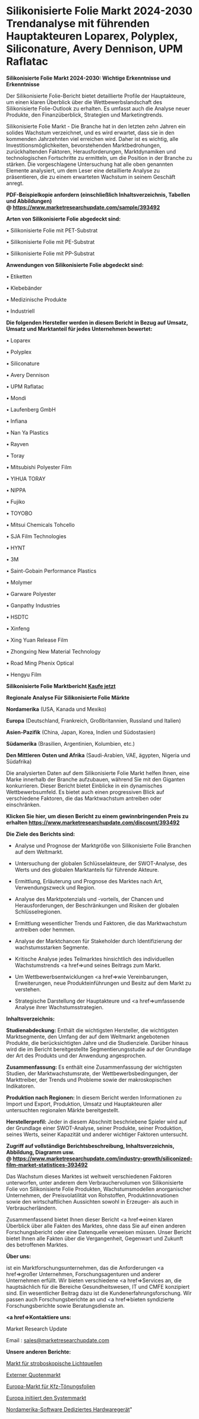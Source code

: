 # Silikonisierte Folie Markt 2024-2030 Trendanalyse mit führenden Hauptakteuren Loparex, Polyplex, Siliconature, Avery Dennison, UPM Raflatac

<strong>Silikonisierte Folie Markt 2024-2030: Wichtige Erkenntnisse und Erkenntnisse</strong>

Der Silikonisierte Folie-Bericht bietet detaillierte Profile der Hauptakteure, um einen klaren Überblick über die Wettbewerbslandschaft des Silikonisierte Folie-Outlook zu erhalten. Es umfasst auch die Analyse neuer Produkte, den Finanzüberblick, Strategien und Marketingtrends.

Silikonisierte Folie Markt - Die Branche hat in den letzten zehn Jahren ein solides Wachstum verzeichnet, und es wird erwartet, dass sie in den kommenden Jahrzehnten viel erreichen wird. Daher ist es wichtig, alle Investitionsmöglichkeiten, bevorstehenden Marktbedrohungen, zurückhaltenden Faktoren, Herausforderungen, Marktdynamiken und technologischen Fortschritte zu ermitteln, um die Position in der Branche zu stärken. Die vorgeschlagene Untersuchung hat alle oben genannten Elemente analysiert, um dem Leser eine detaillierte Analyse zu präsentieren, die zu einem erwarteten Wachstum in seinem Geschäft anregt.

<strong><b>PDF-Beispielkopie anfordern (einschließlich Inhaltsverzeichnis, Tabellen und Abbildungen) @ </b></strong><strong><a href=https://www.marketresearchupdate.com/sample/393492><strong>https://www.marketresearchupdate.com/sample/393492</u></a></strong></strong>

<strong>Arten von Silikonisierte Folie abgedeckt sind:</strong>

• Silikonisierte Folie mit PET-Substrat

• Silikonisierte Folie mit PE-Substrat

• Silikonisierte Folie mit PP-Substrat

<strong>Anwendungen von Silikonisierte Folie abgedeckt sind:</strong>

• Etiketten

• Klebebänder

• Medizinische Produkte

• Industriell

<strong>Die folgenden Hersteller werden in diesem Bericht in Bezug auf Umsatz, Umsatz und Marktanteil für jedes Unternehmen bewertet:</strong>

• Loparex

• Polyplex

• Siliconature

• Avery Dennison

• UPM Raflatac

• Mondi

• Laufenberg GmbH

• Infiana

• Nan Ya Plastics

• Rayven

• Toray

• Mitsubishi Polyester Film

• YIHUA TORAY

• NIPPA

• Fujiko

• TOYOBO

• Mitsui Chemicals Tohcello

• SJA Film Technologies

• HYNT

• 3M

• Saint-Gobain Performance Plastics

• Molymer

• Garware Polyester

• Ganpathy Industries

• HSDTC

• Xinfeng

• Xing Yuan Release Film

• Zhongxing New Material Technology

• Road Ming Phenix Optical

• Hengyu Film

<strong>Silikonisierte Folie Marktbericht <a href=https://www.marketresearchupdate.com/buynow/393492>Kaufe jetzt</a></strong>

<strong>Regionale Analyse Für Silikonisierte Folie Märkte</strong>

<strong>Nordamerika</strong> (USA, Kanada und Mexiko)

<strong>Europa</strong> (Deutschland, Frankreich, Großbritannien, Russland und Italien)

<strong>Asien-Pazifik</strong> (China, Japan, Korea, Indien und Südostasien)

<strong>Südamerika</strong> (Brasilien, Argentinien, Kolumbien, etc.)

<strong>Den Mittleren</strong> <strong>Osten und Afrika</strong> (Saudi-Arabien, VAE, ägypten, Nigeria und Südafrika)

Die analysierten Daten auf dem Silikonisierte Folie Markt helfen Ihnen, eine Marke innerhalb der Branche aufzubauen, während Sie mit den Giganten konkurrieren. Dieser Bericht bietet Einblicke in ein dynamisches Wettbewerbsumfeld. Es bietet auch einen progressiven Blick auf verschiedene Faktoren, die das Marktwachstum antreiben oder einschränken.

<strong>Klicken Sie hier, um diesen Bericht zu einem gewinnbringenden Preis zu erhalten
</strong><strong><a href=https://www.marketresearchupdate.com/discount/393492>https://www.marketresearchupdate.com/discount/393492</b></u></strong></a>

<strong>Die Ziele des Berichts sind:</strong>

- Analyse und Prognose der Marktgröße von Silikonisierte Folie Branchen auf dem Weltmarkt.

- Untersuchung der globalen Schlüsselakteure, der SWOT-Analyse, des Werts und des globalen Marktanteils für führende Akteure.

- Ermittlung, Erläuterung und Prognose des Marktes nach Art, Verwendungszweck und Region.

- Analyse des Marktpotenzials und -vorteils, der Chancen und Herausforderungen, der Beschränkungen und Risiken der globalen Schlüsselregionen.

- Ermittlung wesentlicher Trends und Faktoren, die das Marktwachstum antreiben oder hemmen.

- Analyse der Marktchancen für Stakeholder durch Identifizierung der wachstumsstarken Segmente.

- Kritische Analyse jedes Teilmarktes hinsichtlich des individuellen Wachstumstrends <a href=>und</a> seines Beitrags zum Markt.

- Um Wettbewerbsentwicklungen <a href=>wie</a> Vereinbarungen, Erweiterungen, neue Produkteinführungen und Besitz auf dem Markt zu verstehen.

- Strategische Darstellung der Hauptakteure und <a href=>umfas</a>sende Analyse ihrer Wachstumsstrategien.

<strong>Inhaltsverzeichnis:</strong>

<strong>Studienabdeckung:</strong> Enthält die wichtigsten Hersteller, die wichtigsten Marktsegmente, den Umfang der auf dem Weltmarkt angebotenen Produkte, die berücksichtigten Jahre und die Studienziele. Darüber hinaus wird die im Bericht bereitgestellte Segmentierungsstudie auf der Grundlage der Art des Produkts und der Anwendung angesprochen.

<strong>Zusammenfassung:</strong> Es enthält eine Zusammenfassung der wichtigsten Studien, der Marktwachstumsrate, der Wettbewerbsbedingungen, der Markttreiber, der Trends und Probleme sowie der makroskopischen Indikatoren.

<strong>Produktion nach Regionen:</strong> In diesem Bericht werden Informationen zu Import und Export, Produktion, Umsatz und Hauptakteuren aller untersuchten regionalen Märkte bereitgestellt.

<strong>Herstellerprofil:</strong> Jeder in diesem Abschnitt beschriebene Spieler wird auf der Grundlage einer SWOT-Analyse, seiner Produkte, seiner Produktion, seines Werts, seiner Kapazität und anderer wichtiger Faktoren untersucht.

<strong><b>Zugriff auf vollständige Berichtsbeschreibung, Inhaltsverzeichnis, Abbildung, Diagramm usw. @ </b></strong><strong><a href=https://www.marketresearchupdate.com/industry-growth/siliconized-film-market-statistices-393492>https://www.marketresearchupdate.com/industry-growth/siliconized-film-market-statistices-393492</a></strong>

Das Wachstum dieses Marktes ist weltweit verschiedenen Faktoren unterworfen, unter anderem dem Verbrauchervolumen von Silikonisierte Folie von Silikonisierte Folie Produkten, Wachstumsmodellen anorganischer Unternehmen, der Preisvolatilität von Rohstoffen, Produktinnovationen sowie den wirtschaftlichen Aussichten sowohl in Erzeuger- als auch in Verbraucherländern.

Zusammenfassend bietet Ihnen dieser Bericht <a href=>einen</a> klaren Überblick über alle Fakten des Marktes, ohne dass Sie auf einen anderen Forschungsbericht oder eine Datenquelle verweisen müssen. Unser Bericht bietet Ihnen alle Fakten über die Vergangenheit, Gegenwart und Zukunft des betroffenen Marktes.

<strong>Über uns:</strong>

 ist ein Marktforschungsunternehmen, das die Anforderungen <a href=>großer</a> Unternehmen, Forschungsagenturen und anderer Unternehmen erfüllt. Wir bieten verschiedene <a href=>Services</a> an, die hauptsächlich für die Bereiche Gesundheitswesen, IT und CMFE konzipiert sind. Ein wesentlicher Beitrag dazu ist die Kundenerfahrungsforschung. Wir passen auch Forschungsberichte an und <a href=>bieten</a> syndizierte Forschungsberichte sowie Beratungsdienste an.

<strong><a href=>Kontaktiere uns:</a></strong>

Market Research Update

Email : sales@marketresearchupdate.com

<strong>Unsere anderen Berichte:</strong>

<a href=https://www.linkedin.com/pulse/stroboscopic-light-sources-market-size-share-trend-2023-2029>Markt für stroboskopische Lichtquellen</a>

<a href=https://www.linkedin.com/pulse/external-odd-market-size-emerging-trends-consumption-analysis>Externer Quotenmarkt</a>

<a href=https://www.linkedin.com/pulse/europe-automotive-tinting-film-market-size-register>Europa-Markt für Kfz-Tönungsfolien</a>

<a href=https://www.linkedin.com/pulse/europe-initiating-systems-market-2023-current>Europa initiiert den Systemmarkt</a>

<a href=https://www.linkedin.com/pulse/north-america-software-dedicated-hardware-device>Nordamerika-Software Dediziertes Hardwaregerät</a>"
